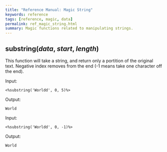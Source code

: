 ```yaml
---
title: "Reference Manual: Magic String"
keywords: reference
tags: [reference, magic, data]
permalink: ref_magic_string.html
summary: Magic functions related to manipulating strings.
---
```



## substring(*data*, *start*, *length*)

This function will take a string, and return only a portition of the original text. Negative index removes from the end (-1 means take one character off the end).

Input:
```
<%substring('Worldd', 0, 5)%>
```

Output:
```
World
```

Input:
```
<%substring('Worldd', 0, -1)%>
```

Output:
```
World
```
